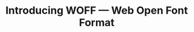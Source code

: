 ---
title: Introducing WOFF — Web Open Font Format
authors:
- zi-bin-cheah
intro: 'This article introduces the new Web Open Font Format or WOFF, explaining the benefits of WOFF, showing where to download and create WOFF font packages and presenting two WOFF demos.'
layout: article
---